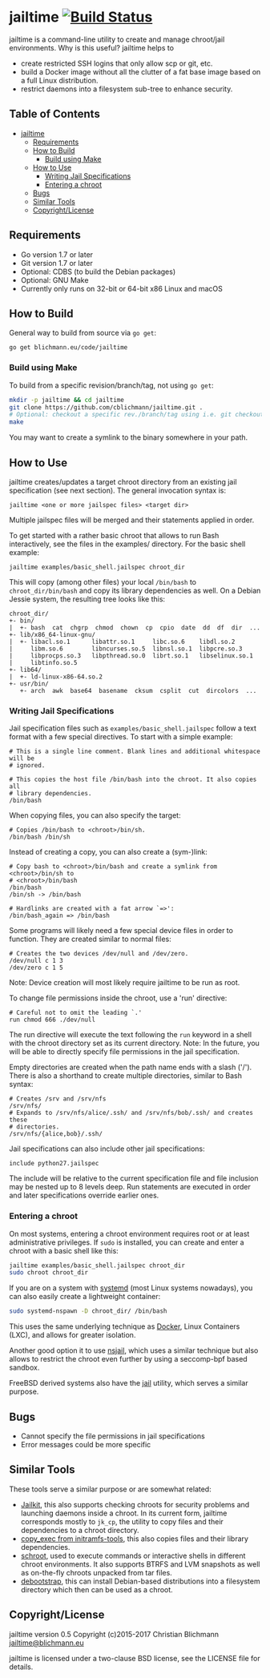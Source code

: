 jailtime [![Build Status](https://api.travis-ci.org/cblichmann/jailtime.svg?branch=master)](https://travis-ci.org/cblichmann/jailtime)
========

jailtime is a command-line utility to create and manage chroot/jail
environments.
Why is this useful? jailtime helps to
  - create restricted SSH logins that only allow scp or git, etc.
  - build a Docker image without all the clutter of a fat base image based on
    a full Linux distribution.
  - restrict daemons into a filesystem sub-tree to enhance security.


Table of Contents
-----------------

  * [jailtime](README.md#jailtime-)
     * [Requirements](README.md#requirements)
     * [How to Build](README.md#how-to-build)
        * [Build using Make](README.md#build-using-make)
     * [How to Use](README.md#how-to-use)
        * [Writing Jail Specifications](README.md#writing-jail-specifications)
        * [Entering a chroot](README.md#entering-a-chroot)
     * [Bugs](README.md#bugs)
     * [Similar Tools](README.md#similar-tools)
     * [Copyright/License](README.md#copyrightlicense)


Requirements
------------

  - Go version 1.7 or later
  - Git version 1.7 or later
  - Optional: CDBS (to build the Debian packages)
  - Optional: GNU Make
  - Currently only runs on 32-bit or 64-bit x86 Linux and macOS


How to Build
------------

General way to build from source via `go get`:
```
go get blichmann.eu/code/jailtime
```

### Build using Make

To build from a specific revision/branch/tag, not using `go get`:
```bash
mkdir -p jailtime && cd jailtime
git clone https://github.com/cblichmann/jailtime.git .
# Optional: checkout a specific rev./branch/tag using i.e. git checkout
make
```

You may want to create a symlink to the binary somewhere in your path.


How to Use
----------

jailtime creates/updates a target chroot directory from an existing jail
specification (see next section). The general invocation syntax is:
```
jailtime <one or more jailspec files> <target dir>
```
Multiple jailspec files will be merged and their statements applied in order.

To get started with a rather basic chroot that allows to run Bash
interactively, see the files in the examples/ directory. For the basic shell
example:
```
jailtime examples/basic_shell.jailspec chroot_dir
```
This will copy (among other files) your local `/bin/bash` to
`chroot_dir/bin/bash` and copy its library dependencies as well. On a Debian
Jessie system, the resulting tree looks like this:
```
chroot_dir/
+- bin/
|  +- bash  cat  chgrp  chmod  chown  cp  cpio  date  dd  df  dir  ...
+- lib/x86_64-linux-gnu/
|  +- libacl.so.1      libattr.so.1     libc.so.6    libdl.so.2
|     libm.so.6        libncurses.so.5  libnsl.so.1  libpcre.so.3
|     libprocps.so.3   libpthread.so.0  librt.so.1   libselinux.so.1
|     libtinfo.so.5
+- lib64/
|  +- ld-linux-x86-64.so.2
+- usr/bin/
   +- arch  awk  base64  basename  cksum  csplit  cut  dircolors  ...
```

### Writing Jail Specifications

Jail specification files such as `examples/basic_shell.jailspec` follow a text
format with a few special directives. To start with a simple example:
```
# This is a single line comment. Blank lines and additional whitespace will be
# ignored.

# This copies the host file /bin/bash into the chroot. It also copies all
# library dependencies.
/bin/bash
```

When copying files, you can also specify the target:
```
# Copies /bin/bash to <chroot>/bin/sh.
/bin/bash /bin/sh
```
Instead of creating a copy, you can also create a (sym-)link:
```
# Copy bash to <chroot>/bin/bash and create a symlink from <chroot>/bin/sh to
# <chroot>/bin/bash
/bin/bash
/bin/sh -> /bin/bash

# Hardlinks are created with a fat arrow `=>':
/bin/bash_again => /bin/bash
```

Some programs will likely need a few special device files in order to function.
They are created similar to normal files:
```
# Creates the two devices /dev/null and /dev/zero.
/dev/null c 1 3
/dev/zero c 1 5
```
Note: Device creation will most likely require jailtime to be run as root.

To change file permissions inside the chroot, use a 'run' directive:
```
# Careful not to omit the leading `.'
run chmod 666 ./dev/null
```
The run directive will execute the text following the `run` keyword in a shell
with the chroot directory set as its current directory.
Note: In the future, you will be able to directly specify file permissions in
the jail specification.

Empty directories are created when the path name ends with a slash ('/'). There
is also a shorthand to create multiple directories, similar to Bash syntax:
```
# Creates /srv and /srv/nfs
/srv/nfs/
# Expands to /srv/nfs/alice/.ssh/ and /srv/nfs/bob/.ssh/ and creates these
# directories.
/srv/nfs/{alice,bob}/.ssh/
```

Jail specifications can also include other jail specifications:
```
include python27.jailspec
```
The include will be relative to the current specification file and file
inclusion may be nested up to 8 levels deep. Run statements are executed in
order and later specifications override earlier ones.


### Entering a chroot

On most systems, entering a chroot environment requires root or at least
administrative privileges. If `sudo` is installed, you can create and enter a
chroot with a basic shell like this:
```bash
jailtime examples/basic_shell.jailspec chroot_dir
sudo chroot chroot_dir
```
If you are on a system with [systemd](
http://freedesktop.org/wiki/Software/systemd/) (most Linux systems nowadays),
you can also easily create a lightweight container:
```bash
sudo systemd-nspawn -D chroot_dir/ /bin/bash
```
This uses the same underlying technique as [Docker](https://www.docker.com/),
Linux Containers (LXC), and allows for greater isolation.

Another good option it to use [nsjail](https://google.github.io/nsjail/),
which uses a similar technique but also allows to restrict the chroot even
further by using a seccomp-bpf based sandbox.

FreeBSD derived systems also have the [jail](
https://www.freebsd.org/cgi/man.cgi?query=jail&format=html) utility, which
serves a similar purpose.


Bugs
----

  - Cannot specify the file permissions in jail specifications
  - Error messages could be more specific


Similar Tools
-------------

These tools serve a similar purpose or are somewhat related:
  - [Jailkit](http://olivier.sessink.nl/jailkit/), this also supports
    checking chroots for security problems and launching daemons inside a
    chroot. In its current form, jailtime corresponds mostly to `jk_cp`, the
    utility to copy files and their dependencies to a chroot directory.
  - [copy_exec from initramfs-tools](
    http://anonscm.debian.org/cgit/kernel/initramfs-tools.git/tree/hook-functions),
    this also copies files and their library dependencies.
  - [schroot](http://anonscm.debian.org/cgit/buildd-tools/schroot.git), used
    to execute commands or interactive shells in different chroot
    environments. It also supports BTRFS and LVM snapshots as well as
    on-the-fly chroots unpacked from tar files.
  - [debootstrap](http://anonscm.debian.org/cgit/d-i/debootstrap.git), this can
    install Debian-based distributions into a filesystem directory which then
    can be used as a chroot.


Copyright/License
-----------------

jailtime version 0.5
Copyright (c)2015-2017 Christian Blichmann <jailtime@blichmann.eu>

jailtime is licensed under a two-clause BSD license, see the LICENSE file
for details.
